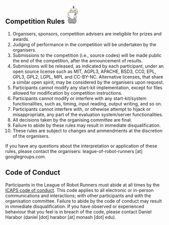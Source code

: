 ## Competition Rules ![r9_s](landing_page_resource/robots/r9_s.png)

1. Organisers, sponsors, competition advisers are ineligible for prizes and awards.
2. Judging of performance in the competition will be undertaken by the organisers. 
3. Submissions to the competition (i.e., source codes) will be made public the end of the competition, after the announcement of results.
4. Submissions will be released, as indicated by each participant, under an open source license such as MIT, AGPL3, APACHE, BSD3, CC0, EPL, GPL3, GPL2, LGPL, MPL and CC-BY-NC. Alternative licenses, that share a similar open spirit, may be considered by the organisers upon request. 
5. Participants cannot modify any start-kit implementation, except for files allowed for modification by competition instructions.
6. Participants cannot modify or interfere with any start-kit/system functionalities, such as, timing, input reading, output writing, and so on.
7. Participants cannot interfere with, or othewise attempt to hijack or misappropriate, any part of the evaluation system/server functionalities.
8. All decisions taken by the organising committee are final.
9. Failure to abide by these rules may result in immediate disqualification.
10. These rules are subject to changes and ammendments at the discretion of the organisers.


If you have any questions about the interpretation or application of these rules, please contact the organisers: league-of-robot-runners [at] googlegroups.com.

## Code of Conduct

Participants in the League of Robot Runners must abide at all times by the [ICAPS code of conduct](https://www.icaps-conference.org/icaps-code-of-conduct/). This code applies to all electronic or in-person communications and interactions; with other participants and with the organisation committee. Failure to abide by the code of conduct may result in immediate disqualification. If you have observed or experienced behaviour that you feel is in breach of the code, please contact Daniel Harabor (daniel [dot] harabor [at] monash [dot] edu).
